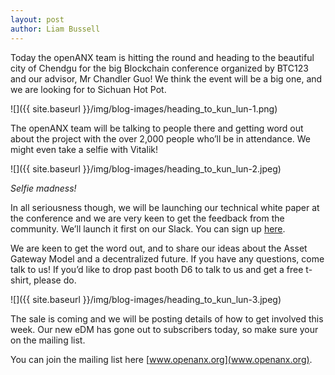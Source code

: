 ```yaml
---
layout: post
author: Liam Bussell
---
```


Today the openANX team is hitting the round and heading to the beautiful city of Chendgu for the big Blockchain conference organized by BTC123 and our advisor, Mr Chandler Guo! We think the event will be a big one, and we are looking for to Sichuan Hot Pot. 

![]({{ site.baseurl }}/img/blog-images/heading_to_kun_lun-1.png)

The openANX team will be talking to people there and getting word out about the project with the over 2,000 people who’ll be in attendance. We might even take a selfie with Vitalik!

![]({{ site.baseurl }}/img/blog-images/heading_to_kun_lun-2.jpeg)

_Selfie madness!_

In all seriousness though, we will be launching our technical white paper at the conference and we are very keen to get the feedback from the community. We’ll launch it first on our Slack. You can sign up [here](https://join.slack.com/openanx/shared_invite/MTk1NjQ2NjI2MTEyLTE0OTcyNzY3MjEtMTA3YTFkM2Q3ZA).

We are keen to get the word out, and to share our ideas about the Asset Gateway Model and a decentralized future. If you have any questions, come talk to us! If you’d like to drop past booth D6 to talk to us and get a free t-shirt, please do.

![]({{ site.baseurl }}/img/blog-images/heading_to_kun_lun-3.jpeg)

The sale is coming and we will be posting details of how to get involved this week. Our new eDM has gone out to subscribers today, so make sure your on the mailing list.

You can join the mailing list here [www.openanx.org](www.openanx.org).